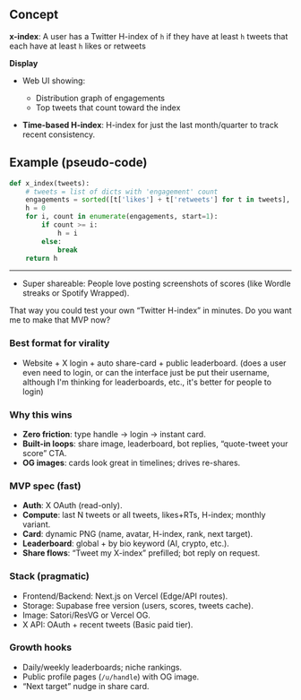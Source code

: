## **Concept**

**x-index**: A user has a Twitter H-index of `h` if they have at least `h` tweets that each have at least `h` likes or retweets

**Display**

   * Web UI showing:

     * Distribution graph of engagements
     * Top tweets that count toward the index
   * **Time-based H-index**: H-index for just the last month/quarter to track recent consistency.

## **Example (pseudo-code)**

```python
def x_index(tweets):
    # tweets = list of dicts with 'engagement' count
    engagements = sorted([t['likes'] + t['retweets'] for t in tweets], reverse=True)
    h = 0
    for i, count in enumerate(engagements, start=1):
        if count >= i:
            h = i
        else:
            break
    return h
```

---
* Super shareable: People love posting screenshots of scores (like Wordle streaks or Spotify Wrapped).

That way you could test your own “Twitter H-index” in minutes.
Do you want me to make that MVP now?

### Best format for virality
- Website + X login + auto share-card + public leaderboard. (does a user even need to login, or can the interface just be put their username, although I'm thinking for leaderboards, etc., it's better for people to login)

### Why this wins
- **Zero friction**: type handle → login → instant card.  
- **Built-in loops**: share image, leaderboard, bot replies, “quote-tweet your score” CTA.  
- **OG images**: cards look great in timelines; drives re-shares.

### MVP spec (fast)
- **Auth**: X OAuth (read-only).  
- **Compute**: last N tweets or all tweets, likes+RTs, H-index; monthly variant.  
- **Card**: dynamic PNG (name, avatar, H-index, rank, next target).  
- **Leaderboard**: global + by bio keyword (AI, crypto, etc.).  
- **Share flows**: “Tweet my X-index” prefilled; bot reply on request.

### Stack (pragmatic)
- Frontend/Backend: Next.js on Vercel (Edge/API routes).  
- Storage: Supabase free version (users, scores, tweets cache).
- Image: Satori/ResVG or Vercel OG.  
- X API: OAuth + recent tweets (Basic paid tier).

### Growth hooks
- Daily/weekly leaderboards; niche rankings.  
- Public profile pages (`/u/handle`) with OG image.  
- “Next target” nudge in share card.